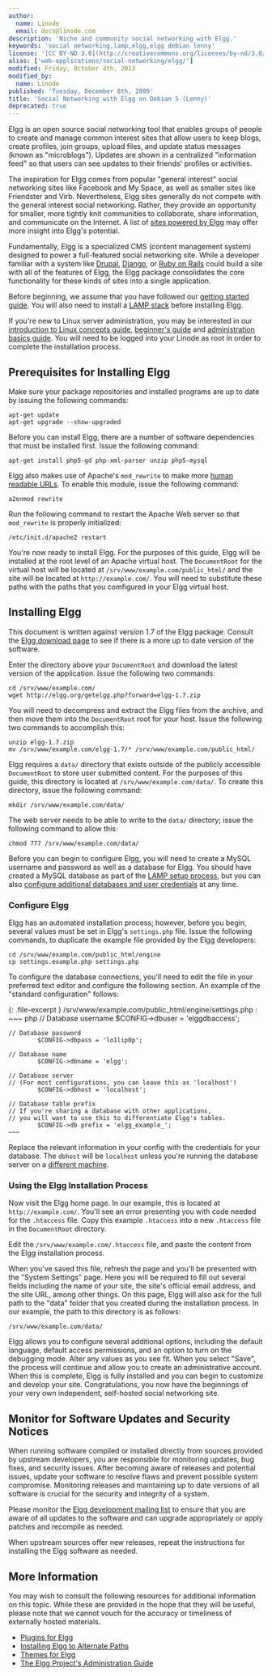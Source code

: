 ```yaml
---
author:
  name: Linode
  email: docs@linode.com
description: 'Niche and community social networking with Elgg.'
keywords: 'social networking,lamp,elgg,elgg debian lenny'
license: '[CC BY-ND 3.0](http://creativecommons.org/licenses/by-nd/3.0/us/)'
alias: ['web-applications/social-networking/elgg/']
modified: Friday, October 4th, 2013
modified_by:
  name: Linode
published: 'Tuesday, December 8th, 2009'
title: 'Social Networking with Elgg on Debian 5 (Lenny)'
deprecated: true
---
```


Elgg is an open source social networking tool that enables groups of people to create and manage common interest sites that allow users to keep blogs, create profiles, join groups, upload files, and update status messages (known as "microblogs"). Updates are shown in a centralized "information feed" so that users can see updates to their friends' profiles or activities.

The inspiration for Elgg comes from popular "general interest" social networking sites like Facebook and My Space, as well as smaller sites like Friendster and Virb. Nevertheless, Elgg sites generally do not compete with the general interest social networking. Rather, they provide an opportunity for smaller, more tightly knit communities to collaborate, share information, and communicate on the Internet. A list of [sites powered by Elgg](http://docs.elgg.org/wiki/Sites_powered_by_Elgg) may offer more insight into Elgg's potential.

Fundamentally, Elgg is a specialized CMS (content management system) designed to power a full-featured social networking site. While a developer familiar with a system like [Drupal](/docs/web-applications/cms-guides/drupal/), [Django](/docs/frameworks/), or [Ruby on Rails](/docs/frameworks/) could build a site with all of the features of Elgg, the Elgg package consolidates the core functionality for these kinds of sites into a single application.

Before beginning, we assume that you have followed our [getting started guide](/docs/getting-started/). You will also need to install a [LAMP stack](/docs/lamp-guides/debian-5-lenny/) before installing Elgg.

If you're new to Linux server administration, you may be interested in our [introduction to Linux concepts guide](/docs/tools-reference/introduction-to-linux-concepts/), [beginner's guide](/docs/beginners-guide/) and [administration basics guide](/docs/using-linux/administration-basics). You will need to be logged into your Linode as root in order to complete the installation process.

Prerequisites for Installing Elgg
---------------------------------

Make sure your package repositories and installed programs are up to date by issuing the following commands:

    apt-get update
    apt-get upgrade --show-upgraded

Before you can install Elgg, there are a number of software dependencies that must be installed first. Issue the following command:

    apt-get install php5-gd php-xml-parser unzip php5-mysql

Elgg also makes use of Apache's `mod_rewrite` to make more [human readable URLs](/docs/web-servers/apache/configuration/rewriting-urls). To enable this module, issue the following command:

    a2enmod rewrite

Run the following command to restart the Apache Web server so that `mod_rewrite` is properly initialized:

    /etc/init.d/apache2 restart

You're now ready to install Elgg. For the purposes of this guide, Elgg will be installed at the root level of an Apache virtual host. The `DocumentRoot` for the virtual host will be located at `/srv/www/example.com/public_html/` and the site will be located at `http://example.com/`. You will need to substitute these paths with the paths that you comfigured in your Elgg virtual host.

Installing Elgg
---------------

This document is written against version 1.7 of the Elgg package. Consult the [Elgg download page](http://elgg.org/download.php) to see if there is a more up to date version of the software.

Enter the directory above your `DocumentRoot` and download the latest version of the application. Issue the following two commands:

    cd /srv/www/example.com/
    wget http://elgg.org/getelgg.php?forward=elgg-1.7.zip

You will need to decompress and extract the Elgg files from the archive, and then move them into the `DocumentRoot` root for your host. Issue the following two commands to accomplish this:

    unzip elgg-1.7.zip
    mv /srv/www/example.com/elgg-1.7/* /srv/www/example.com/public_html/

Elgg requires a `data/` directory that exists outside of the publicly accessible `DocumentRoot` to store user submitted content. For the purposes of this guide, this directory is located at `/srv/www/example.com/data/`. To create this directory, issue the following command:

    mkdir /srv/www/example.com/data/

The web server needs to be able to write to the `data/` directory; issue the following command to allow this:

    chmod 777 /srv/www/example.com/data/

Before you can begin to configure Elgg, you will need to create a MySQL username and password as well as a database for Elgg. You should have created a MySQL database as part of the [LAMP setup process](/docs/lamp-guides/debian-5-lenny/), but you can also [configure additional databases and user credentials](/docs/databases/mysql/debian-5-lenny#using_mysql) at any time.

### Configure Elgg

Elgg has an automated installation process; however, before you begin, several values must be set in Elgg's `settings.php` file. Issue the following commands, to duplicate the example file provided by the Elgg developers:

    cd /srv/www/example.com/public_html/engine
    cp settings.example.php settings.php

To configure the database connections, you'll need to edit the file in your preferred text editor and configure the following section. An example of the "standard configuration" follows:

{: .file-excerpt }
/srv/www/example.com/public\_html/engine/settings.php
:   ~~~ php
    // Database username
          $CONFIG->dbuser = 'elggdbaccess';

    // Database password
            $CONFIG->dbpass = 'lo1lip0p';

    // Database name
            $CONFIG->dbname = 'elgg';

    // Database server
    // (For most configurations, you can leave this as 'localhost')
            $CONFIG->dbhost = 'localhost';

    // Database table prefix
    // If you're sharing a database with other applications, 
    // you will want to use this to differentiate Elgg's tables.
            $CONFIG->db prefix = 'elgg_example_';
    ~~~

Replace the relevant information in your config with the credentials for your database. The `dbhost` will be `localhost` unless you're running the database server on a [different machine](/docs/databases/mysql/standalone-mysql-server).

### Using the Elgg Installation Process

Now visit the Elgg home page. In our example, this is located at `http://example.com/`. You'll see an error presenting you with code needed for the `.htaccess` file. Copy this example `.htaccess` into a new `.htaccess` file in the `DocumentRoot` directory.

Edit the `/srv/www/example.com/.htaccess` file, and paste the content from the Elgg installation process.

When you've saved this file, refresh the page and you'll be presented with the "System Settings" page. Here you will be required to fill out several fields including the name of your site, the site's official email address, and the site URL, among other things. On this page, Elgg will also ask for the full path to the "data" folder that you created during the installation process. In our example, the path to this directory is as follows:

    /srv/www/example.com/data/

Elgg allows you to configure several additional options, including the default language, default access permissions, and an option to turn on the debugging mode. Alter any values as you see fit. When you select "Save", the process will continue and allow you to create an administrative account. When this is complete, Elgg is fully installed and you can begin to customize and develop your site. Congratulations, you now have the beginnings of your very own independent, self-hosted social networking site.

Monitor for Software Updates and Security Notices
-------------------------------------------------

When running software compiled or installed directly from sources provided by upstream developers, you are responsible for monitoring updates, bug fixes, and security issues. After becoming aware of releases and potential issues, update your software to resolve flaws and prevent possible system compromise. Monitoring releases and maintaining up to date versions of all software is crucial for the security and integrity of a system.

Please monitor the [Elgg development mailing list](http://groups.google.com/group/elgg-development/) to ensure that you are aware of all updates to the software and can upgrade appropriately or apply patches and recompile as needed.

When upstream sources offer new releases, repeat the instructions for installing the Elgg software as needed.

More Information
----------------

You may wish to consult the following resources for additional information on this topic. While these are provided in the hope that they will be useful, please note that we cannot vouch for the accuracy or timeliness of externally hosted materials.

- [Plugins for Elgg](http://elgg.org/plugins.php)
- [Installing Elgg to Alternate Paths](http://docs.elgg.org/wiki/Install_Troubleshooting#I_installed_in_a_subdirectory_and_my_install_action_isn.27t_working.21)
- [Themes for Elgg](http://community.elgg.org/mod/plugins/search.php?category=themes)
- [The Elgg Project's Administration Guide](http://docs.elgg.org/wiki/Administration_Manual)




